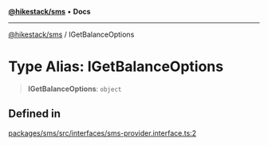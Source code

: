 [**@hikestack/sms**](/official/reference/sms/index.md) • **Docs**

***

[@hikestack/sms](/official/reference/sms/globals.md) / IGetBalanceOptions

# Type Alias: IGetBalanceOptions

> **IGetBalanceOptions**: `object`

## Defined in

[packages/sms/src/interfaces/sms-provider.interface.ts:2](https://github.com/hikestack/hike/blob/25d344bbdfe0453d4900cd57dd6b39277250a015/packages/sms/src/interfaces/sms-provider.interface.ts#L2)
